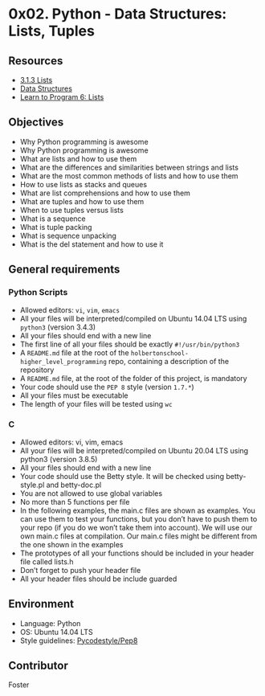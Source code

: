 # 0x02. Python - Data Structures: Lists, Tuples
## Resources
- [3.1.3 Lists](https://docs.python.org/3/tutorial/introduction.html#lists)
- [Data Structures](https://docs.python.org/3/tutorial/datastructures.html)
- [Learn to Program 6: Lists](https://www.youtube.com/watch?v=A1HUzrvS-Pw)

## Objectives
- Why Python programming is awesome
- Why Python programming is awesome
- What are lists and how to use them
- What are the differences and similarities between strings and lists
- What are the most common methods of lists and how to use them
- How to use lists as stacks and queues
- What are list comprehensions and how to use them
- What are tuples and how to use them
- When to use tuples versus lists
- What is a sequence
- What is tuple packing
- What is sequence unpacking
- What is the del statement and how to use it

## General requirements
### Python Scripts
- Allowed editors: `vi`, `vim`, `emacs`
- All your files will be interpreted/compiled on Ubuntu 14.04 LTS using `python3` (version 3.4.3)
- All your files should end with a new line
- The first line of all your files should be exactly `#!/usr/bin/python3`
- A `README.md` file at the root of the `holbertonschool-higher_level_programming` repo, containing a description of the repository
- A `README.md` file, at the root of the folder of this project, is mandatory
- Your code should use the `PEP 8` style (version `1.7.*`)
- All your files must be executable
- The length of your files will be tested using `wc`
### C
- Allowed editors: vi, vim, emacs
- All your files will be interpreted/compiled on Ubuntu 20.04 LTS using python3 (version 3.8.5)
- All your files should end with a new line
- Your code should use the Betty style. It will be checked using betty-style.pl and betty-doc.pl
- You are not allowed to use global variables
- No more than 5 functions per file
- In the following examples, the main.c files are shown as examples. You can use them to test your functions, but you don’t have to push them to your repo (if you do we won’t take them into account). We will use our own main.c files at compilation. Our main.c files might be different from the one shown in the examples
- The prototypes of all your functions should be included in your header file called lists.h
- Don’t forget to push your header file
- All your header files should be include guarded

## Environment
- Language: Python
- OS: Ubuntu 14.04 LTS
- Style guidelines: [Pycodestyle/Pep8](https://peps.python.org/pep-0008/)

## Contributor
Foster

